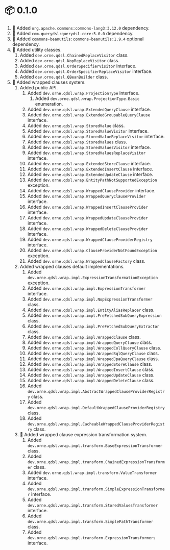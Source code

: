 # :package: 0.1.0

01. :wrench: Added `org.apache.commons:commons-lang3:3.12.0` dependency.
01. :wrench: Added `com.querydsl:querydsl-core:5.0.0` dependency.
01. :wrench: Added `commons-beanutils:commons-beanutils:1.9.4` optional dependency.
01. :gift: Added utility classes.
    01. Added `dev.orne.qdsl.ChainedReplaceVisitor` class.
    01. Added `dev.orne.qdsl.NopReplaceVisitor` class.
    01. Added `dev.orne.qdsl.OrderSpecifierVisitor` interface.
    01. Added `dev.orne.qdsl.OrderSpecifierReplaceVisitor` interface.
    01. Added `dev.orne.qdsl.QBeanBuilder` class.
01. :gift: Added wrapped clauses system.
    01. Added public API.
        01. Added `dev.orne.qdsl.wrap.ProjectionType` interface.
            01. Added `dev.orne.qdsl.wrap.ProjectionType.Basic` enumeration.
        01. Added `dev.orne.qdsl.wrap.ExtendedQueryClause` interface.
        01. Added `dev.orne.qdsl.wrap.ExtendedGroupableQueryClause` interface.
        01. Added `dev.orne.qdsl.wrap.StoredValue` class.
        01. Added `dev.orne.qdsl.wrap.StoredValueVisitor` interface.
        01. Added `dev.orne.qdsl.wrap.StoredValueReplaceVisitor` interface.
        01. Added `dev.orne.qdsl.wrap.StoredValues` class.
        01. Added `dev.orne.qdsl.wrap.StoredValuesVisitor` interface.
        01. Added `dev.orne.qdsl.wrap.StoredValuesReplaceVisitor` interface.
        01. Added `dev.orne.qdsl.wrap.ExtendedStoreClause` interface.
        01. Added `dev.orne.qdsl.wrap.ExtendedInsertClause` interface.
        01. Added `dev.orne.qdsl.wrap.ExtendedUpdateClause` interface.
        01. Added `dev.orne.qdsl.wrap.EntityPathNotSupportedException` exception.
        01. Added `dev.orne.qdsl.wrap.WrappedClauseProvider` interface.
        01. Added `dev.orne.qdsl.wrap.WrappedQueryClauseProvider` interface.
        01. Added `dev.orne.qdsl.wrap.WrappedInsertClauseProvider` interface.
        01. Added `dev.orne.qdsl.wrap.WrappedUpdateClauseProvider` interface.
        01. Added `dev.orne.qdsl.wrap.WrappedDeleteClauseProvider` interface.
        01. Added `dev.orne.qdsl.wrap.WrappedClauseProviderRegistry` interface.
        01. Added `dev.orne.qdsl.wrap.ClauseProviderNotFoundException` exception.
        01. Added `dev.orne.qdsl.wrap.WrappedClauseFactory` class.
    01. Added wrapped clauses default implementations.
        01. Added `dev.orne.qdsl.wrap.impl.ExpressionTransformationException` exception.
        01. Added `dev.orne.qdsl.wrap.impl.ExpressionTransformer` interface.
        01. Added `dev.orne.qdsl.wrap.impl.NopExpressionTransformer` class.
        01. Added `dev.orne.qdsl.wrap.impl.EntityAliasReplacer` class.
        01. Added `dev.orne.qdsl.wrap.impl.PreFetchedSubQueryExpression` class.
        01. Added `dev.orne.qdsl.wrap.impl.PreFetchedSubQueryExtractor` class.
        01. Added `dev.orne.qdsl.wrap.impl.WrappedClause` class.
        01. Added `dev.orne.qdsl.wrap.impl.WrappedQueryClause` class.
        01. Added `dev.orne.qdsl.wrap.impl.WrappedCollQueryClause` class.
        01. Added `dev.orne.qdsl.wrap.impl.WrappedSqlQueryClause` class.
        01. Added `dev.orne.qdsl.wrap.impl.WrappedJpaQueryClause` class.
        01. Added `dev.orne.qdsl.wrap.impl.WrappedStoreClause` class.
        01. Added `dev.orne.qdsl.wrap.impl.WrappedInsertClause` class.
        01. Added `dev.orne.qdsl.wrap.impl.WrappedUpdateClause` class.
        01. Added `dev.orne.qdsl.wrap.impl.WrappedDeleteClause` class.
        01. Added `dev.orne.qdsl.wrap.impl.AbstractWrappedClauseProviderRegistry` class.
        01. Added `dev.orne.qdsl.wrap.impl.DefaultWrappedClauseProviderRegistry` class.
        01. Added `dev.orne.qdsl.wrap.impl.CacheableWrappedClauseProviderRegistry` class.
    01. :gift: Added wrapped clause expression transformation system.
        01. Added `dev.orne.qdsl.wrap.impl.transform.BaseExpressionTransformer` class.
        01. Added `dev.orne.qdsl.wrap.impl.transform.ChainedExpressionTransformer` class.
        01. Added `dev.orne.qdsl.wrap.impl.transform.ValueTransformer` interface.
        01. Added `dev.orne.qdsl.wrap.impl.transform.SimpleExpressionTransformer` interface.
        01. Added `dev.orne.qdsl.wrap.impl.transform.StoredValuesTransformer` interface.
        01. Added `dev.orne.qdsl.wrap.impl.transform.SimplePathTransformer` class.
        01. Added `dev.orne.qdsl.wrap.impl.transform.ExpressionTransformers` interface.
